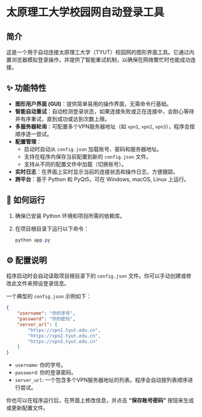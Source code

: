 # 太原理工大学校园网自动登录工具

## 简介

这是一个用于自动连接太原理工大学（TYUT）校园网的图形界面工具。它通过内置浏览器模拟登录操作，并提供了智能重试机制，以确保在网络繁忙时也能成功连接。

## ✨ 功能特性

- **图形用户界面 (GUI)**：提供简单易用的操作界面，无需命令行基础。
- **智能自动重试**：自动检测登录状态，如果连接失败或正在连接中，会耐心等待并有序重试，直到成功或达到次数上限。
- **多服务器轮询**：可配置多个VPN服务器地址（如 `vpn1`, `vpn2`, `vpn3`），程序会按顺序逐一尝试。
- **配置管理**：
  - 启动时自动从 `config.json` 加载账号、密码和服务器地址。
  - 支持在程序内保存当前配置到新的 `config.json` 文件。
  - 支持从不同的配置文件中加载（切换账号）。
- **实时日志**：在界面上实时显示当前的连接状态和操作日志，方便跟踪。
- **跨平台**：基于 Python 和 PyQt5，可在 Windows, macOS, Linux 上运行。

## 🚀 如何运行

1.  确保已安装 Python 环境和项目所需的依赖库。
2.  在项目根目录下运行以下命令：

    ```powershell
    python app.py
    ```

## ⚙️ 配置说明

程序启动时会自动读取项目根目录下的 `config.json` 文件。你可以手动创建或修改此文件来预设登录信息。

一个典型的 `config.json` 示例如下：

```json
{
    "username": "你的学号",
    "password": "你的密码",
    "server_url": [
        "https://vpn1.tyut.edu.cn",
        "https://vpn2.tyut.edu.cn",
        "https://vpn3.tyut.edu.cn"
    ]
}
```

- `username`: 你的学号。
- `password`: 你的登录密码。
- `server_url`: 一个包含多个VPN服务器地址的列表。程序会自动按列表顺序进行尝试。

你也可以在程序运行后，在界面上修改信息，并点击 **“保存账号密码”** 按钮来生成或更新配置文件。


